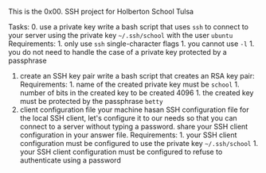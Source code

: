 This is the 0x00. SSH project for Holberton School Tulsa

Tasks:
0. use a private key
    write a bash script that uses ```ssh``` to connect to your server using the private key ```~/.ssh/school``` with the user ```ubuntu```
        Requirements:
            1. only use ```ssh``` single-character flags
            1. you cannot use ```-l```
            1. you do not need to handle the case of a private key protected by a passphrase
1. create an SSH key pair
    write a bash script that creates an RSA key pair:
        Requirements:
            1. name of the created private key must be ```school```
            1. number of bits in the created key to be created 4096
            1. the created key must be protected by the passphrase ```betty```
2. client configuration file
    your machine hasan SSH configuration file for the local SSH client, let's configure it to our needs so that you can connect to a server without typing a password. share your SSH client configuration in your answer file.
        Requirements:
            1. your SSH client configuration must be configured to use the private key ```~/.ssh/school```
            1. your SSH client configuration must be configured to refuse to authenticate using a password
